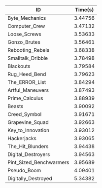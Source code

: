 |ID|Time(s)|
|-|-|
|Byte_Mechanics|3.44756|
|Computer_Crew|3.47132|
|Loose_Screws|3.53633|
|Gonzo_Brutes|3.56461|
|Rebooting_Rebels|3.68338|
|Smalltalk_Dribble|3.78498|
|Blackouts|3.79584|
|Rug_Heed_Bend|3.79623|
|The_ERROR_List|3.84294|
|Artful_Maneuvers|3.87493|
|Prime_Calculus|3.88939|
|Beasts|3.90092|
|Creed_Symbol|3.91671|
|Grapevine_Squad|3.92663|
|Key_to_Innovation|3.93012|
|Hackerjacks|3.93065|
|The_Hit_Blunders|3.94438|
|Digital_Destroyers|3.94563|
|Pint_Sized_Benchwarmers|3.95689|
|Pseudo_Boom|4.09401|
|Digitally_Destroyed|5.34382|
